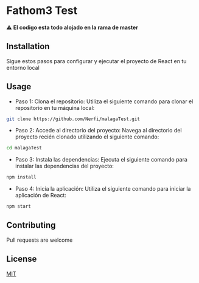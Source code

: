 # Fathom3 Test
:warning: **El codigo esta todo alojado en la rama de master**


## Installation
Sigue estos pasos para configurar y ejecutar el proyecto de React en tu entorno local



## Usage
- Paso   1: Clona el repositorio: Utiliza el siguiente comando para clonar el repositorio en tu máquina local:
```bash
git clone https://github.com/Nerfi/malagaTest.git

```

- Paso 2: Accede al directorio del proyecto: Navega al directorio del proyecto recién clonado utilizando el siguiente comando:
```bash
cd malagaTest
```

- Paso 3: Instala las dependencias: Ejecuta el siguiente comando para instalar las dependencias del proyecto:

```bash
npm install
```


- Paso 4: Inicia la aplicación: Utiliza el siguiente comando para iniciar la aplicación de React: 

```bash
npm start
```



## Contributing

Pull requests are welcome

## License

[MIT](https://choosealicense.com/licenses/mit/)
